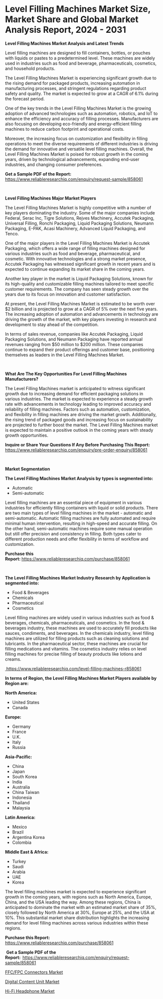 <p><h1>Level Filling Machines Market Size, Market Share and Global Market Analysis Report, 2024 - 2031</h1></p><p><strong>Level Filling Machines Market Analysis and Latest Trends</strong></p>
<p><p>Level filling machines are designed to fill containers, bottles, or pouches with liquids or pastes to a predetermined level. These machines are widely used in industries such as food and beverage, pharmaceuticals, cosmetics, and household products.</p><p>The Level Filling Machines Market is experiencing significant growth due to the rising demand for packaged products, increasing automation in manufacturing processes, and stringent regulations regarding product safety and quality. The market is expected to grow at a CAGR of 6.1% during the forecast period.</p><p>One of the key trends in the Level Filling Machines Market is the growing adoption of advanced technologies such as automation, robotics, and IoT to enhance the efficiency and accuracy of filling processes. Manufacturers are also focusing on developing eco-friendly and energy-efficient filling machines to reduce carbon footprint and operational costs.</p><p>Moreover, the increasing focus on customization and flexibility in filling operations to meet the diverse requirements of different industries is driving the demand for innovative and versatile level filling machines. Overall, the Level Filling Machines Market is poised for robust growth in the coming years, driven by technological advancements, expanding end-user industries, and changing consumer preferences.</p></p>
<p><strong>Get a Sample PDF of the Report:&nbsp;</strong> <a href="https://www.reliableresearchiq.com/enquiry/request-sample/858061">https://www.reliableresearchiq.com/enquiry/request-sample/858061</a></p>
<p>&nbsp;</p>
<p><strong>Level Filling Machines Major Market Players</strong></p>
<p><p>The Level Filling Machines Market is highly competitive with a number of key players dominating the industry. Some of the major companies include Federal, Serac Inc, Tigre Solutions, Rejves Machinery, Accutek Packaging, Universal Filling, Ronchi Packaging, Liquid Packaging Solutions, Neumann Packaging, E-PAK, Acasi Machinery, Advanced Liquid Packaging, and Tenco.</p><p>One of the major players in the Level Filling Machines Market is Accutek Packaging, which offers a wide range of filling machines designed for various industries such as food and beverage, pharmaceutical, and cosmetic. With innovative technologies and a strong market presence, Accutek Packaging has witnessed significant growth in recent years and is expected to continue expanding its market share in the coming years.</p><p>Another key player in the market is Liquid Packaging Solutions, known for its high-quality and customizable filling machines tailored to meet specific customer requirements. The company has seen steady growth over the years due to its focus on innovation and customer satisfaction.</p><p>At present, the Level Filling Machines Market is estimated to be worth over $2 billion and is projected to grow at a CAGR of 5% over the next five years. The increasing adoption of automation and advancements in technology are driving the growth of the market, with key players investing in research and development to stay ahead of the competition.</p><p>In terms of sales revenue, companies like Accutek Packaging, Liquid Packaging Solutions, and Neumann Packaging have reported annual revenues ranging from $50 million to $200 million. These companies continue to expand their product offerings and customer base, positioning themselves as leaders in the Level Filling Machines Market.</p></p>
<p>&nbsp;</p>
<p><strong>What Are The Key Opportunities For Level Filling Machines Manufacturers?</strong></p>
<p><p>The Level Filling Machines market is anticipated to witness significant growth due to increasing demand for efficient packaging solutions in various industries. The market is expected to experience a steady growth rate with advancements in technology leading to improved accuracy and reliability of filling machines. Factors such as automation, customization, and flexibility in filling machines are driving the market growth. Additionally, the rising trend of packaged goods and increasing focus on sustainability are projected to further boost the market. The Level Filling Machines market is expected to maintain a positive outlook in the coming years with steady growth opportunities.</p></p>
<p><strong>Inquire or Share Your Questions If Any Before Purchasing This Report:</strong> <a href="https://www.reliableresearchiq.com/enquiry/pre-order-enquiry/858061">https://www.reliableresearchiq.com/enquiry/pre-order-enquiry/858061</a></p>
<p>&nbsp;</p>
<p><strong>Market Segmentation</strong></p>
<p><strong>The Level Filling Machines Market Analysis by types is segmented into:</strong></p>
<p><ul><li>Automatic</li><li>Semi-automatic</li></ul></p>
<p><p>Level filling machines are an essential piece of equipment in various industries for efficiently filling containers with liquid or solid products. There are two main types of level filling machines in the market - automatic and semi-automatic. Automatic filling machines are fully automated and require minimal human intervention, resulting in high-speed and accurate filling. On the other hand, semi-automatic machines require some manual operation but still offer precision and consistency in filling. Both types cater to different production needs and offer flexibility in terms of workflow and customization.</p></p>
<p><strong>Purchase this Report:&nbsp;</strong><a href="https://www.reliableresearchiq.com/purchase/858061">https://www.reliableresearchiq.com/purchase/858061</a></p>
<p>&nbsp;</p>
<p><strong>The Level Filling Machines Market Industry Research by Application is segmented into:</strong></p>
<p><ul><li>Food & Beverages</li><li>Chemicals</li><li>Pharmaceutical</li><li>Cosmetics</li></ul></p>
<p><p>Level filling machines are widely used in various industries such as food & beverages, chemicals, pharmaceuticals, and cosmetics. In the food & beverages industry, these machines are used to accurately fill products like sauces, condiments, and beverages. In the chemicals industry, level filling machines are utilized for filling products such as cleaning solutions and lubricants. In the pharmaceutical sector, these machines are crucial for filling medications and vitamins. The cosmetics industry relies on level filling machines for precise filling of beauty products like lotions and creams.</p></p>
<p><a href="https://www.reliableresearchiq.com/level-filling-machines-r858061">&nbsp;https://www.reliableresearchiq.com/level-filling-machines-r858061</a></p>
<p><strong>In terms of Region, the Level Filling Machines Market Players available by Region are:</strong></p>
<p>
    <p> <strong> North America: </strong>
        <ul>
            <li>United States</li>
            <li>Canada</li>
        </ul>
        </p> 
    <p> <strong> Europe: </strong>
        <ul>
            <li>Germany</li>
            <li>France</li>
            <li>U.K.</li>
            <li>Italy</li>
            <li>Russia</li>
        </ul>
        </p> 
    <p> <strong> Asia-Pacific: </strong>
        <ul>
            <li>China</li>
            <li>Japan</li>
            <li>South Korea</li>
            <li>India</li>
            <li>Australia</li>
            <li>China Taiwan</li>
            <li>Indonesia</li>
            <li>Thailand</li>
            <li>Malaysia</li>
        </ul>
        </p> 
    <p> <strong> Latin America: </strong>
        <ul>
            <li>Mexico</li>
            <li>Brazil</li>
            <li>Argentina Korea</li>
            <li>Colombia</li>
        </ul>
        </p> 
    <p> <strong> Middle East & Africa: </strong>
        <ul>
            <li>Turkey</li>
            <li>Saudi</li>
            <li>Arabia</li>
            <li>UAE</li>
            <li>Korea</li>
        </ul>
    </p>
    </p>
<p><p>The level filling machines market is expected to experience significant growth in the coming years, with regions such as North America, Europe, China, and the USA leading the way. Among these regions, China is anticipated to dominate the market with an estimated market share of 35%, closely followed by North America at 30%, Europe at 25%, and the USA at 10%. This substantial market share distribution highlights the increasing demand for level filling machines across various industries within these regions.</p></p>
<p><strong>Purchase this Report: </strong><a href="https://www.reliableresearchiq.com/purchase/858061">https://www.reliableresearchiq.com/purchase/858061</a></p>
<p>&nbsp;<strong>Get a Sample PDF of the Report:&nbsp;&nbsp;</strong><a href="https://www.reliableresearchiq.com/enquiry/request-sample/858061">https://www.reliableresearchiq.com/enquiry/request-sample/858061</a></p>
<p><strong></strong></p>
<p><p><a href="https://github.com/cathyMaggio37/Market-Research-Report-List-1/blob/main/ffcfpc-connectors-market.md">FFC/FPC Connectors Market</a></p><p><a href="https://github.com/abdulKoss1914/Market-Research-Report-List-1/blob/main/digital-content-unit-market.md">Digital Content Unit Market</a></p><p><a href="https://github.com/KaliWatsica/Market-Research-Report-List-1/blob/main/hi-fi-headphone-market.md">Hi-Fi Headphone Market</a></p></p>